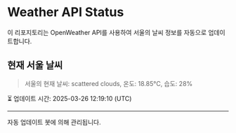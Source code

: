 
# Weather API Status

이 리포지토리는 OpenWeather API를 사용하여 서울의 날씨 정보를 자동으로 업데이트합니다.

## 현재 서울 날씨
> 서울의 현재 날씨: scattered clouds, 온도: 18.85°C, 습도: 28%

⏳ 업데이트 시간: 2025-03-26 12:19:10 (UTC)

---
자동 업데이트 봇에 의해 관리됩니다.

